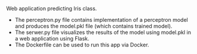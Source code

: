 Web application predicting Iris class.

- The perceptron.py file contains implementation of a perceptron model and produces the model.pkl file (which contains trained model).
- The serwer.py file visualizes the results of the model using model.pkl in a web application using Flask.
- The Dockerfile can be used to run this app via Docker.
